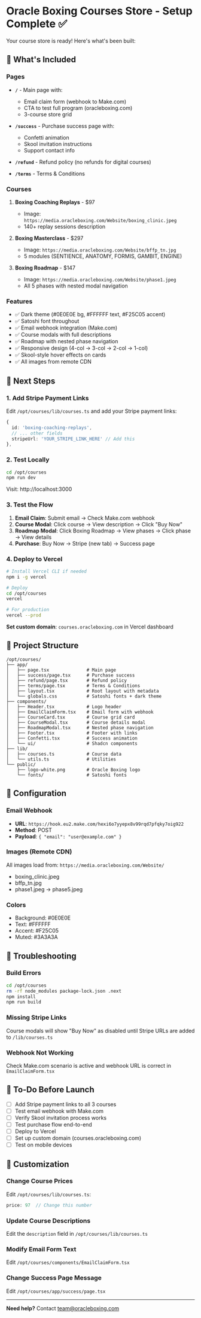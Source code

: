 # Oracle Boxing Courses Store - Setup Complete ✅

Your course store is ready! Here's what's been built:

## 🎯 What's Included

### Pages
- **`/`** - Main page with:
  - Email claim form (webhook to Make.com)
  - CTA to test full program (oracleboxing.com)
  - 3-course store grid

- **`/success`** - Purchase success page with:
  - Confetti animation
  - Skool invitation instructions
  - Support contact info

- **`/refund`** - Refund policy (no refunds for digital courses)
- **`/terms`** - Terms & Conditions

### Courses
1. **Boxing Coaching Replays** - $97
   - Image: `https://media.oracleboxing.com/Website/boxing_clinic.jpeg`
   - 140+ replay sessions description

2. **Boxing Masterclass** - $297
   - Image: `https://media.oracleboxing.com/Website/bffp_tn.jpg`
   - 5 modules (SENTIENCE, ANATOMY, FORMIS, GAMBIT, ENGINE)

3. **Boxing Roadmap** - $147
   - Image: `https://media.oracleboxing.com/Website/phase1.jpeg`
   - All 5 phases with nested modal navigation

### Features
- ✅ Dark theme (#0E0E0E bg, #FFFFFF text, #F25C05 accent)
- ✅ Satoshi font throughout
- ✅ Email webhook integration (Make.com)
- ✅ Course modals with full descriptions
- ✅ Roadmap with nested phase navigation
- ✅ Responsive design (4-col → 3-col → 2-col → 1-col)
- ✅ Skool-style hover effects on cards
- ✅ All images from remote CDN

## 🚀 Next Steps

### 1. Add Stripe Payment Links
Edit `/opt/courses/lib/courses.ts` and add your Stripe payment links:

```typescript
{
  id: 'boxing-coaching-replays',
  // ... other fields
  stripeUrl: 'YOUR_STRIPE_LINK_HERE' // Add this
},
```

### 2. Test Locally
```bash
cd /opt/courses
npm run dev
```

Visit: http://localhost:3000

### 3. Test the Flow
1. **Email Claim**: Submit email → Check Make.com webhook
2. **Course Modal**: Click course → View description → Click "Buy Now"
3. **Roadmap Modal**: Click Boxing Roadmap → View phases → Click phase → View details
4. **Purchase**: Buy Now → Stripe (new tab) → Success page

### 4. Deploy to Vercel
```bash
# Install Vercel CLI if needed
npm i -g vercel

# Deploy
cd /opt/courses
vercel

# For production
vercel --prod
```

**Set custom domain**: `courses.oracleboxing.com` in Vercel dashboard

## 📁 Project Structure

```
/opt/courses/
├── app/
│   ├── page.tsx              # Main page
│   ├── success/page.tsx      # Purchase success
│   ├── refund/page.tsx       # Refund policy
│   ├── terms/page.tsx        # Terms & Conditions
│   ├── layout.tsx            # Root layout with metadata
│   └── globals.css           # Satoshi fonts + dark theme
├── components/
│   ├── Header.tsx            # Logo header
│   ├── EmailClaimForm.tsx    # Email form with webhook
│   ├── CourseCard.tsx        # Course grid card
│   ├── CourseModal.tsx       # Course details modal
│   ├── RoadmapModal.tsx      # Nested phase navigation
│   ├── Footer.tsx            # Footer with links
│   ├── Confetti.tsx          # Success animation
│   └── ui/                   # Shadcn components
├── lib/
│   ├── courses.ts            # Course data
│   └── utils.ts              # Utilities
└── public/
    ├── logo-white.png        # Oracle Boxing logo
    └── fonts/                # Satoshi fonts
```

## 🔧 Configuration

### Email Webhook
- **URL**: `https://hook.eu2.make.com/hexi6o7yyepx8v99rqd7pfqky7oig922`
- **Method**: POST
- **Payload**: `{ "email": "user@example.com" }`

### Images (Remote CDN)
All images load from: `https://media.oracleboxing.com/Website/`
- boxing_clinic.jpeg
- bffp_tn.jpg
- phase1.jpeg → phase5.jpeg

### Colors
- Background: #0E0E0E
- Text: #FFFFFF
- Accent: #F25C05
- Muted: #3A3A3A

## 🐛 Troubleshooting

### Build Errors
```bash
cd /opt/courses
rm -rf node_modules package-lock.json .next
npm install
npm run build
```

### Missing Stripe Links
Course modals will show "Buy Now" as disabled until Stripe URLs are added to `/lib/courses.ts`

### Webhook Not Working
Check Make.com scenario is active and webhook URL is correct in `EmailClaimForm.tsx`

## 📝 To-Do Before Launch

- [ ] Add Stripe payment links to all 3 courses
- [ ] Test email webhook with Make.com
- [ ] Verify Skool invitation process works
- [ ] Test purchase flow end-to-end
- [ ] Deploy to Vercel
- [ ] Set up custom domain (courses.oracleboxing.com)
- [ ] Test on mobile devices

## 🎨 Customization

### Change Course Prices
Edit `/opt/courses/lib/courses.ts`:
```typescript
price: 97  // Change this number
```

### Update Course Descriptions
Edit the `description` field in `/opt/courses/lib/courses.ts`

### Modify Email Form Text
Edit `/opt/courses/components/EmailClaimForm.tsx`

### Change Success Page Message
Edit `/opt/courses/app/success/page.tsx`

---

**Need help?** Contact team@oracleboxing.com
